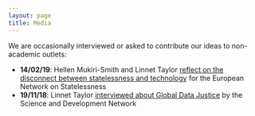 ```yaml
---
layout: page
title: Media
---
```


We are occasionally interviewed or asked to contribute our ideas to non-academic outlets:

- __14/02/19__: Hellen Mukiri-Smith and Linnet Taylor [reflect on the disconnect between statelessness and technology](https://www.statelessness.eu/blog/global-data-justice-framing-misfit-between-statelessness-and-technology) for the European Network on Statelessness
- __19/11/18__: Linnet Taylor [interviewed about Global Data Justice](https://www.scidev.net/global/data/supported-content/big-data-power-to-corporations.html) by the Science and Development Network

